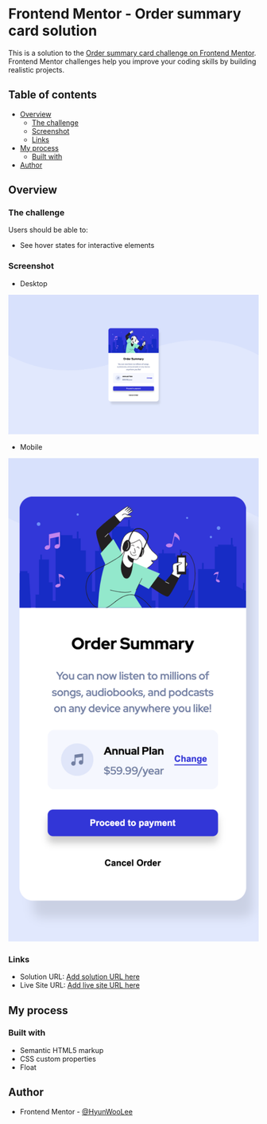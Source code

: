 # Frontend Mentor - Order summary card solution

This is a solution to the [Order summary card challenge on Frontend Mentor](https://www.frontendmentor.io/challenges/order-summary-component-QlPmajDUj). Frontend Mentor challenges help you improve your coding skills by building realistic projects. 

## Table of contents

- [Overview](#overview)
  - [The challenge](#the-challenge)
  - [Screenshot](#screenshot)
  - [Links](#links)
- [My process](#my-process)
  - [Built with](#built-with)
- [Author](#author)

## Overview

### The challenge

Users should be able to:

- See hover states for interactive elements

### Screenshot

- Desktop

  

![](./desktop.png)

- Mobile

  

![](./mobile.png)

### Links

- Solution URL: [Add solution URL here](https://www.frontendmentor.io/solutions/order-summary-component-7Rwah4X1pw)
- Live Site URL: [Add live site URL here](https://order-summary-component-hyunwlee.netlify.app/)

## My process

### Built with

- Semantic HTML5 markup
- CSS custom properties
- Float

## Author

- Frontend Mentor - [@HyunWooLee](https://www.frontendmentor.io/profile/hyunwlee-dev)